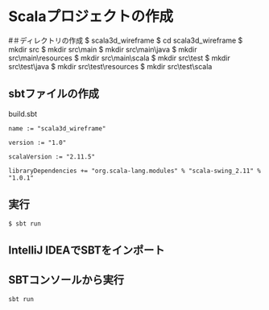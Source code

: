 # Scalaプロジェクトの作成
#＃ディレクトリの作成
    $ scala3d_wireframe
    $ cd scala3d_wireframe
    $ mkdir src
    $ mkdir src\main
    $ mkdir src\main\java
    $ mkdir src\main\resources
    $ mkdir src\main\scala
    $ mkdir src\test
    $ mkdir src\test\java
    $ mkdir src\test\resources
    $ mkdir src\test\scala

## sbtファイルの作成
build.sbt    

    name := "scala3d_wireframe"

    version := "1.0"

    scalaVersion := "2.11.5"

    libraryDependencies += "org.scala-lang.modules" % "scala-swing_2.11" % "1.0.1"

## 実行
    $ sbt run

## IntelliJ IDEAでSBTをインポート

    

## SBTコンソールから実行
    sbt run
